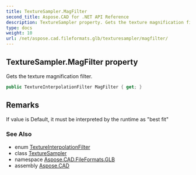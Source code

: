 ```yaml
---
title: TextureSampler.MagFilter
second_title: Aspose.CAD for .NET API Reference
description: TextureSampler property. Gets the texture magnification filter
type: docs
weight: 10
url: /net/aspose.cad.fileformats.glb/texturesampler/magfilter/
---
```

## TextureSampler.MagFilter property

Gets the texture magnification filter.

```csharp
public TextureInterpolationFilter MagFilter { get; }
```

## Remarks

If value is Default, it must be interpreted by the runtime as "best fit"

### See Also

* enum [TextureInterpolationFilter](../../textureinterpolationfilter/)
* class [TextureSampler](../)
* namespace [Aspose.CAD.FileFormats.GLB](../../texturesampler/)
* assembly [Aspose.CAD](../../../)


